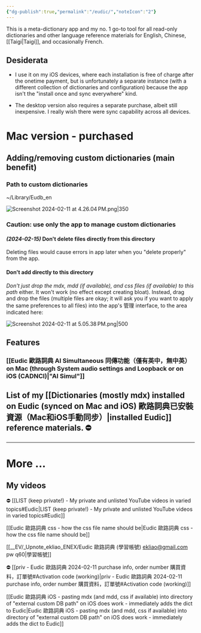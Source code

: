```yaml
---
{"dg-publish":true,"permalink":"/eudic/","noteIcon":"2"}
---
```


This is a meta-dictionary app and my no. 1 go-to tool for all read-only dictionaries and other language reference materials for English, Chinese, [[Taigi\|Taigi]], and occasionally French.
## Desiderata

- I use it on my iOS devices, where each installation is free of charge after the onetime payment, but is unfortunately a separate instance (with a different collection of dictionaries and configuration) because the app isn't the "install once and sync everywhere" kind.

- The desktop version also requires a separate purchase, albeit still inexpensive. I really wish there were sync capability across all devices.

# Mac version - purchased
## Adding/removing custom dictionaries (main benefit)
### Path to custom dictionaries

~/Library/Eudb_en

![Screenshot 2024-02-11 at 4.26.04 PM.png|350](/img/user/_attachments/_OB/Screenshot%202024-02-11%20at%204.26.04%E2%80%AFPM.png)

### Caution: use only the app to manage custom dictionaries
#### *(2024-02-15)* Don't delete files directly from this directory
Deleting files would cause errors in app later when you "delete properly" from the app.
#### Don't add directly to this directory
*Don't just drop the mdx, mdd (if available), and css files (if available) to this path* either. It won't work (no effect except creating bloat). Instead, drag and drop the files (multiple files are okay; it will ask you if you want to apply the same preferences to all files) into the app's 管理 interface, to the area indicated here:

![Screenshot 2024-02-11 at 5.05.38 PM.png|500](/img/user/_attachments/_OB/Screenshot%202024-02-11%20at%205.05.38%E2%80%AFPM.png)
## Features

### [[Eudic 歐路詞典 AI Simultaneous 同傳功能（僅有英中，無中英）on Mac (through System audio settings and Loopback or on iOS (CADNCI)\|"AI Simul"]]

## List of my [[Dictionaries (mostly mdx) installed on Eudic  (synced on Mac and iOS) 歐路詞典已安裝資源（Mac和iOS手動同步）\|installed Eudic]] reference materials. ⛔️

---
# More ...

## My videos
⛔️ [[LIST (keep private!) - My private and unlisted YouTube videos in varied topics#Eudic\|LIST (keep private!) - My private and unlisted YouTube videos in varied topics#Eudic]]

[[Eudic 歐路詞典 css - how the css file name should be\|Eudic 歐路詞典 css - how the css file name should be]]

[[__EV/_Upnote_ekliao_ENEX/Eudic 歐路詞典 (學習帳號) ekliao@gmail.com pw q60\|學習帳號]]

⛔️ [[priv - Eudic 歐路詞典 2024-02-11 purchase info, order number 購買資料，訂單號#Activation code (working)\|priv - Eudic 歐路詞典 2024-02-11 purchase info, order number 購買資料，訂單號#Activation code (working)]]

[[Eudic 歐路詞典 iOS - pasting mdx (and mdd, css if available) into directory of "external custom DB path" on iOS does work - immediately adds the dict to Eudic\|Eudic 歐路詞典 iOS - pasting mdx (and mdd, css if available) into directory of "external custom DB path" on iOS does work - immediately adds the dict to Eudic]]



